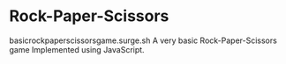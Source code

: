 # Rock-Paper-Scissors
basicrockpaperscissorsgame.surge.sh
A very basic Rock-Paper-Scissors game Implemented using JavaScript.
